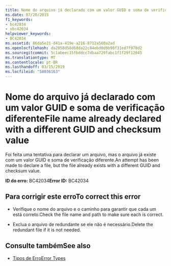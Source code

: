 ```yaml
---
title: Nome do arquivo já declarado com um valor GUID e soma de verificação diferente
ms.date: 07/20/2015
f1_keywords:
- bc42034
- vbc42034
helpviewer_keywords:
- BC42034
ms.assetid: 86da5e21-d41a-419e-a216-8712a560a2ad
ms.openlocfilehash: da2058d58d68da22c84ebd0d9b98f31ed7f978d2
ms.sourcegitcommit: 5c1abeec15fbddcc7dbaa729fabc1f1f29f12045
ms.translationtype: MT
ms.contentlocale: pt-BR
ms.lasthandoff: 03/15/2019
ms.locfileid: "58036163"
---
```

# <a name="file-name-already-declared-with-a-different-guid-and-checksum-value"></a><span data-ttu-id="985a6-102">Nome do arquivo já declarado com um valor GUID e soma de verificação diferente</span><span class="sxs-lookup"><span data-stu-id="985a6-102">File name already declared with a different GUID and checksum value</span></span>
<span data-ttu-id="985a6-103">Foi feita uma tentativa para declarar um arquivo, mas o arquivo já existe com um valor GUID e soma de verificação diferente.</span><span class="sxs-lookup"><span data-stu-id="985a6-103">An attempt has been made to declare a file, but the file already exists with a different GUID and checksum value.</span></span>  
  
 <span data-ttu-id="985a6-104">**ID do erro:** BC42034</span><span class="sxs-lookup"><span data-stu-id="985a6-104">**Error ID:** BC42034</span></span>  
  
## <a name="to-correct-this-error"></a><span data-ttu-id="985a6-105">Para corrigir este erro</span><span class="sxs-lookup"><span data-stu-id="985a6-105">To correct this error</span></span>  
  
-   <span data-ttu-id="985a6-106">Verifique o nome do arquivo e o caminho para garantir que cada um está correto.</span><span class="sxs-lookup"><span data-stu-id="985a6-106">Check the file name and path to make sure each is correct.</span></span>  
  
-   <span data-ttu-id="985a6-107">Exclua o arquivo de redundante se ele não é necessário.</span><span class="sxs-lookup"><span data-stu-id="985a6-107">Delete the redundant file if it is not needed.</span></span>  
  
## <a name="see-also"></a><span data-ttu-id="985a6-108">Consulte também</span><span class="sxs-lookup"><span data-stu-id="985a6-108">See also</span></span>

- [<span data-ttu-id="985a6-109">Tipos de Erro</span><span class="sxs-lookup"><span data-stu-id="985a6-109">Error Types</span></span>](../../visual-basic/programming-guide/language-features/error-types.md)
